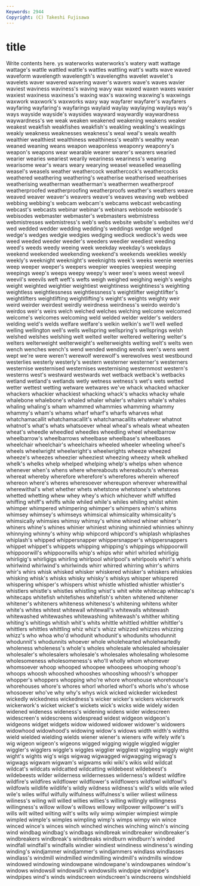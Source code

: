 ```yaml
---
Keywords: 2944 
Copyright: (C) Takeshi Fujisawa
---
```


# title

Write contents here.
ys
waterworks waterworks's watery watt wattage wattage's wattle wattled wattle's wattles
wattling watt's watts wave waved waveform wavelength wavelength's wavelengths wavelet
wavelet's wavelets waver wavered wavering waver's wavers wave's waves wavier
waviest waviness waviness's waving wavy wax waxed waxen waxes waxier
waxiest waxiness waxiness's waxing wax's waxwing waxwing's waxwings waxwork waxwork's
waxworks waxy way wayfarer wayfarer's wayfarers wayfaring wayfaring's wayfarings waylaid
waylay waylaying waylays way's ways wayside wayside's waysides wayward waywardly
waywardness waywardness's we weak weaken weakened weakening weakens weaker weakest
weakfish weakfishes weakfish's weakling weakling's weaklings weakly weakness weaknesses weakness's
weal weal's weals wealth wealthier wealthiest wealthiness wealthiness's wealth's wealthy
wean weaned weaning weans weapon weaponless weaponry weaponry's weapon's weapons
wear wearable wearer wearer's wearers wearied wearier wearies weariest wearily
weariness weariness's wearing wearisome wear's wears weary wearying weasel weaselled
weaselling weasel's weasels weather weathercock weathercock's weathercocks weathered weathering weathering's
weatherise weatherised weatherises weatherising weatherman weatherman's weathermen weatherproof weatherproofed weatherproofing
weatherproofs weather's weathers weave weaved weaver weaver's weavers weave's weaves
weaving web webbed webbing webbing's webcam webcam's webcams webcast webcasting
webcast's webcasts webinar webinar's webinars webisode webisode's webisodes webmaster webmaster's
webmasters webmistress webmistresses webmistress's web's webs website website's websites we'd
wed wedded wedder wedding wedding's weddings wedge wedged wedge's wedges
wedgie wedgies wedging wedlock wedlock's weds wee weed weeded weeder
weeder's weeders weedier weediest weeding weed's weeds weedy weeing week
weekday weekday's weekdays weekend weekended weekending weekend's weekends weeklies weekly
weekly's weeknight weeknight's weeknights week's weeks weenie weenies weep weeper
weeper's weepers weepier weepies weepiest weeping weepings weep's weeps weepy
weepy's weer wee's wees weest weevil weevil's weevils weft weft's
wefts weigh weighed weighing weigh's weighs weight weighted weightier weightiest
weightiness weightiness's weighting weightless weightlessness weightlessness's weightlifter weightlifter's weightlifters weightlifting
weightlifting's weight's weights weighty weir weird weirder weirdest weirdly weirdness
weirdness's weirdo weirdo's weirdos weir's weirs welch welched welches welching
welcome welcomed welcome's welcomes welcoming weld welded welder welder's welders
welding weld's welds welfare welfare's welkin welkin's we'll well welled
welling wellington well's wells wellspring wellspring's wellsprings welsh welshed welshes
welshing welt welted welter weltered weltering welter's welters welterweight welterweight's
welterweights welting welt's welts wen wench wenches wench's wend wended
wending wends wen's wens went wept we're were weren't werewolf
werewolf's werewolves west westbound westerlies westerly westerly's western westerner westerner's
westerners westernise westernised westernises westernising westernmost western's westerns west's westward
westwards wet wetback wetback's wetbacks wetland wetland's wetlands wetly wetness
wetness's wet's wets wetted wetter wettest wetting wetware wetwares we've
whack whacked whacker whackers whackier whackiest whacking whack's whacks whacky
whale whalebone whalebone's whaled whaler whaler's whalers whale's whales whaling
whaling's wham whammed whammies whamming whammy whammy's wham's whams wharf
wharf's wharfs wharves what whatchamacallit whatchamacallit's whatchamacallits whatever whatnot whatnot's
what's whats whatsoever wheal wheal's wheals wheat wheaten wheat's wheedle
wheedled wheedles wheedling wheel wheelbarrow wheelbarrow's wheelbarrows wheelbase wheelbase's wheelbases
wheelchair wheelchair's wheelchairs wheeled wheeler wheeling wheel's wheels wheelwright wheelwright's
wheelwrights wheeze wheezed wheeze's wheezes wheezier wheeziest wheezing wheezy whelk
whelked whelk's whelks whelp whelped whelping whelp's whelps when whence
whenever when's whens where whereabouts whereabouts's whereas whereat whereby wherefore
wherefore's wherefores wherein whereof whereon where's wheres wheresoever whereupon wherever
wherewithal wherewithal's whet whether whets whetstone whetstone's whetstones whetted whetting
whew whey whey's which whichever whiff whiffed whiffing whiff's whiffs
while whiled while's whiles whiling whilst whim whimper whimpered whimpering
whimper's whimpers whim's whims whimsey whimsey's whimseys whimsical whimsicality whimsicality's
whimsically whimsies whimsy whimsy's whine whined whiner whiner's whiners whine's
whines whinier whiniest whining whinnied whinnies whinny whinnying whinny's whiny
whip whipcord whipcord's whiplash whiplashes whiplash's whipped whippersnapper whippersnapper's whippersnappers
whippet whippet's whippets whipping whipping's whippings whippoorwill whippoorwill's whippoorwills whip's
whips whir whirl whirled whirligig whirligig's whirligigs whirling whirlpool whirlpool's
whirlpools whirl's whirls whirlwind whirlwind's whirlwinds whirr whirred whirring whirr's
whirrs whir's whirs whisk whisked whisker whiskered whisker's whiskers whiskies
whisking whisk's whisks whisky whisky's whiskys whisper whispered whispering whisper's
whispers whist whistle whistled whistler whistler's whistlers whistle's whistles whistling
whist's whit white whitecap whitecap's whitecaps whitefish whitefishes whitefish's whiten
whitened whitener whitener's whiteners whiteness whiteness's whitening whitens whiter white's
whites whitest whitewall whitewall's whitewalls whitewash whitewashed whitewashes whitewashing whitewash's
whither whiting whiting's whitings whitish whit's whits whittle whittled whittler
whittler's whittlers whittles whittling whiz whiz's whizz whizzed whizzes whizzing
whizz's who whoa who'd whodunit whodunit's whodunits whodunnit whodunnit's whodunnits
whoever whole wholehearted wholeheartedly wholeness wholeness's whole's wholes wholesale wholesaled
wholesaler wholesaler's wholesalers wholesale's wholesales wholesaling wholesome wholesomeness wholesomeness's who'll
wholly whom whomever whomsoever whoop whooped whoopee whoopees whooping whoop's
whoops whoosh whooshed whooshes whooshing whoosh's whopper whopper's whoppers whopping
who're whore whorehouse whorehouse's whorehouses whore's whores whorl whorled whorl's
whorls who's whose whosoever who've why why's whys wick wicked
wickeder wickedest wickedly wickedness wickedness's wicker wicker's wickers wickerwork wickerwork's
wicket wicket's wickets wick's wicks wide widely widen widened wideness
wideness's widening widens wider widescreen widescreen's widescreens widespread widest widgeon
widgeon's widgeons widget widgets widow widowed widower widower's widowers widowhood
widowhood's widowing widow's widows width width's widths wield wielded wielding
wields wiener wiener's wieners wife wifely wife's wig wigeon wigeon's
wigeons wigged wigging wiggle wiggled wiggler wiggler's wigglers wiggle's wiggles
wigglier wiggliest wiggling wiggly wight wight's wights wig's wigs wigwag
wigwagged wigwagging wigwag's wigwags wigwam wigwam's wigwams wiki wiki's wikis
wild wildcat wildcat's wildcats wildcatted wildcatting wildebeest wildebeest's wildebeests wilder
wilderness wildernesses wilderness's wildest wildfire wildfire's wildfires wildflower wildflower's wildflowers
wildfowl wildfowl's wildfowls wildlife wildlife's wildly wildness wildness's wild's wilds
wile wiled wile's wiles wilful wilfully wilfulness wilfulness's wilier wiliest
wiliness wiliness's wiling will willed willies willies's willing willingly willingness
willingness's willow willow's willows willowy willpower willpower's will's wills wilt
wilted wilting wilt's wilts wily wimp wimpier wimpiest wimple wimpled
wimple's wimples wimpling wimp's wimps wimpy win wince winced wince's
winces winch winched winches winching winch's wincing wind windbag windbag's
windbags windbreak windbreaker windbreaker's windbreakers windbreak's windbreaks windburn windburn's winded
windfall windfall's windfalls windier windiest windiness windiness's winding winding's windjammer
windjammer's windjammers windlass windlasses windlass's windmill windmilled windmilling windmill's windmills
window windowed windowing windowpane windowpane's windowpanes window's windows windowsill windowsill's
windowsills windpipe windpipe's windpipes wind's winds windscreen windscreen's windscreens windshield
